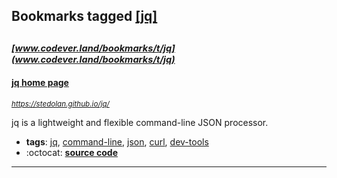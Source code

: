 ## Bookmarks tagged [[jq]](https://www.codever.land/search?q=[jq])

_<sup><sup>[www.codever.land/bookmarks/t/jq](www.codever.land/bookmarks/t/jq)</sup></sup>_
---
#### [jq home page](https://stedolan.github.io/jq/)
_<sup>https://stedolan.github.io/jq/</sup>_

jq is a lightweight and flexible command-line JSON processor.
* **tags**: [jq](../tagged/jq.md), [command-line](../tagged/command-line.md), [json](../tagged/json.md), [curl](../tagged/curl.md), [dev-tools](../tagged/dev-tools.md)
* :octocat: **[source code](https://github.com/stedolan/jq)**
---
